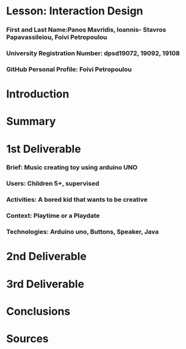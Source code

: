 # Lesson: Interaction Design

### First and Last Name:Panos Mavridis, Ioannis- Stavros Papavassileiou, Foivi Petropoulou
### University Registration Number: dpsd19072, 19092, 19108 
### GitHub Personal Profile: Foivi Petropoulou

# Introduction

# Summary


# 1st Deliverable
### Brief: Music creating toy using arduino UNO
### Users: Children 5+, supervised
### Activities: A bored kid that wants to be creative
### Context: Playtime or a Playdate
### Technologies: Arduino uno, Buttons, Speaker, Java

# 2nd Deliverable


# 3rd Deliverable 


# Conclusions


# Sources
